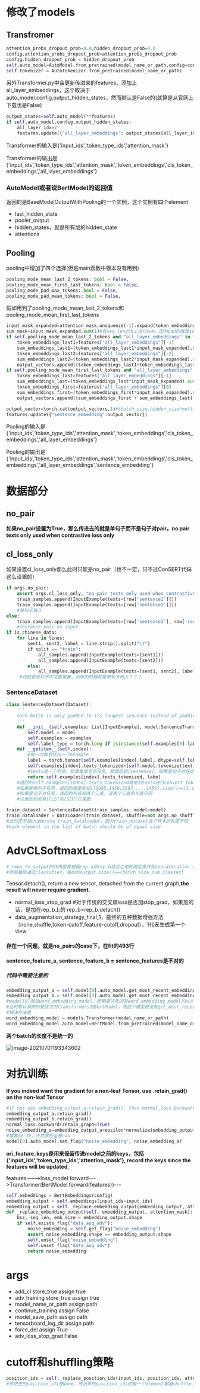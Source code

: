 # 修改了models

## Transfromer

```python
attention_probs_dropout_prob=0.0,hidden_dropout_prob=0.0
config.attention_probs_dropout_prob=attention_probs_dropout_prob
config.hidden_dropout_prob = hidden_dropout_prob
self.auto_model=AutoModel.from_pretrained(model_name_or_path,config=config)#从这里可以选择是否在forward过程中使用dropout
self.tokenizer = AutoTokenizer.from_pretrained(model_name_or_path)
```

另外Transformer.py中会更新传进来的features，添加上all_layer_embeddings，这个取决于auto_model.config.output_hidden_states，然而默认是False的(就算是从官网上下载也是False)

```python
output_states=self.auto_model(**features)
if self.auto_model.config.output_hidden_states:
    all_layer_idx=2
    features.update({'all_layer_embeddings': output_states[all_layer_idx]})
```

Transformer的输入是{'input_ids','token_type_ids','attention_mask'}

Transformer的输出是{'input_ids','token_type_ids','attention_mask',‘token_embeddings’,'cls_token_embeddings','all_layer_embeddings'}

### AutoModel或者说BertModel的返回值

返回的是BaseModelOutputWithPooling的一个实例，这个实例有四个element

- last_hidden_state
- pooler_output
- hidden_states，就是所有层的hidden_state
- attentions

## Pooling

pooling中增加了四个选择(但是main函数中根本没有用到)

```python
pooling_mode_mean_last_2_tokens: bool = False,
pooling_mode_mean_first_last_tokens: bool = False, 
pooling_mode_pad_max_tokens: bool = False,
pooling_mode_pad_mean_tokens: bool = False,
```

假如用到了pooling_mode_mean_last_2_tokens和pooling_mode_mean_first_last_tokens

```python
input_mask_expanded=attention_mask.unsqueeze(-1).expand(token_embeddings.size()).float()
sum_mask=input_mask_expanded.sum(1)#在seq_length上进行sum，因为pad的就是seq_length
if self.pooling_mode_mean_last_2_tokens and "all_layer_embeddings" in features:
    token_embeddings_last1=features["all_layer_embeddings"][-1]
    sum_embeddings_last1=(token_embeddings_last1*input_mask_expanded).sum(1)/sum_mask#(batch_size,hidden_size)
    token_embeddings_last2=features["all_layer_embeddings"][-2]
    sum_embeddings_last2=(token_embeddings_last2*input_mask_expanded).sum(1)/sum_mask#(batch_size,hidden_size)
    output_vectors.append((token_embeddings_last1+token_embeddings_last2)/2)
if self.pooling_mode_mean_first_last_tokens and "all_layer_embeddings" in features:
    token_embeddings_last=features["all_layer_embeddings"][-1]
    sum_embeddings_last=(token_embeddings_last*input_mask_expanded).sum(1)/sum_mask#(batch_size,hidden_size)
    token_embeddings_first=features["all_layer_embeddings"][0]
    sum_embeddings_first=(token_embeddings_first*input_mask_expanded).sum(1)/sum_mask#(batch_size,hidden_size)
    output_vectors.append((sum_embeddings_first + sum_embeddings_last) / 2)

output_vector=torch.cat(output_vectors,1)#(batch_size,hidden_size*multiple_dims)
features.update({"sentence_embedding":output_vector})
```

Pooling的输入是{'input_ids','token_type_ids','attention_mask',‘token_embeddings’,'cls_token_embeddings','all_layer_embeddings'}

Pooling的输出是{'input_ids','token_type_ids','attention_mask',‘token_embeddings’,'cls_token_embeddings','all_layer_embeddings','sentence_embedding'}



# 数据部分

## no_pair

**如果no_pair设置为True，那么传进去的就是单句子而不是句子对pair。no pair texts only used when contrastive loss only**

## cl_loss_only

如果设置cl_loss_only那么此时只能是no_pair（也不一定，只不过ConSERT代码这么设置的）

```python
if args.no_pair:
    assert args.cl_loss_only, "no pair texts only used when contrastive loss only"
    train_samples.append(InputExample(texts=[row['sentence1']]))
    train_samples.append(InputExample(texts=[row['sentence2']]))
    #单句子输入
else:
    train_samples.append(InputExample(texts=[row['sentence1'], row['sentence2']], label=label_id))
    #sentence pair as input
if is_chinese_data:
    for line in lines:
        sent1, sent2, label = line.strip().split("\t")
        if split == "train":
            all_samples.append(InputExample(texts=[sent1]))
            all_samples.append(InputExample(texts=[sent2]))
        else:
            all_samples.append(InputExample(texts=[sent1, sent2], label=float(label)))
     #也就是说对于中文数据集，训练的时候就是单句子传入？？？
```



### SentenceDataset

```python
class SentencesDataset(Dataset):
    '''
    each batch is only padded to its longest sequence instead of padding all sequences to the max length
    '''
    def __init__(self,examples: List[InputExample], model:SentenceTransformer):
        self.model = model
        self.examples = examples
        self.label_type = torch.long if isinstance(self.examples[0].label, int) else torch.float
    def __getitem__(self,index):
        #每一次都会传出一个example
        label = torch.tensor(self.examples[index].label, dtype=self.label_type)
        self.examples[index].texts_tokenized=[self.model.tokenize(text) for text in self.examples[index].texts]
        #texts是一个列表，如果是单句子任务，那就形如[sentence]。如果是句子对任务，那就形如[sentence1,sentence2]
        return self.examples[index].texts_tokenized, label
    #返回的self.examples[index].texts_tokenized就是将texts进行convert_tokens_to_ids的结果
    #如果是单句子任务，返回的就是形如[[1085,1456,2587,...,145]],size()==(1,seq_length)
    #如果是句子对任务，返回的列表有两个元素，这两个元素的长度不同
    #注意此时没有[CLS]和[SEP]在里面
```



```python
train_dataset = SentencesDataset(train_samples, model=model)
train_dataloader = DataLoader(train_dataset, shuffle=not args.no_shuffle,batch_size=train_batch_size)
#此时还不能enumerate train_dataloader，因为train_dataset各个样本的长度不同
#each element in the list of batch should be of equal size
```



# AdvCLSoftmaxLoss

```python
#_reps_to_output的作用就是根据rep_a和rep_b结合之前的限定条件如concatenation_sent_rep，concatenation_sent_difference，concatenation_sent_multiplication等等
#然后最后通过classifier，输出的output.size()==(batch_size,num_classes)
```

Tensor.detach(), return a new tensor, detached from the current graph,**the result will never require gradient.**

- normal_loss_stop_grad #对于传统的交叉熵loss是否加stop_grad，如果加的话，是加在rep_b上的 rep_b=rep_b.detach()
- data_augmentation_strategy_final_1，最终的五种数据增强方法（none,shuffle,token-cutoff,feature-cutoff,dropout），1代表生成第一个view

#### 存在一个问题，就是no_pairs的case下，在fit的493行

#### sentence_feature_a, sentence_feature_b = sentence_features是不对的



##### 代码中需要注意的

```python
embedding_output_a = self.model[0].auto_model.get_most_recent_embedding_output()
embedding_output_b = self.model[0].auto_model.get_most_recent_embedding_output()
#model[0]就是word_embedding_model，而需要注意的是word_embedding_model的auto_model=AutoModel.from_pretrained(xxxx)3
#此时默认调用的是官方的transformers的BertModel，而这个模型是没有get_most_recent_embedding_output()的
#解决办法是
word_embedding_model = models.Transformer(model_name_or_path)
word_embedding_model.auto_model=BertModel.from_pretrained(model_name_or_path)#此时的BertModel来自ConSERT
```



**两个batch的长度不是统一的**

![image-20210701193343602](D:\sunxianghui002\AppData\Roaming\Typora\typora-user-images\image-20210701193343602.png)



# 对抗训练

**If you indeed want the gradient for a non-leaf Tensor, use .retain_grad() on the non-leaf Tensor**

```python
#if not use embedding_output_a.retain_grad(), then normal_loss.backward(retain_graph=True) cannot access non-leaf tensor grad
embedding_output_a.retain_grad()
embedding_output_b.retain_grad()
normal_loss.backward(retain_graph=True)
noise_embedding_a=embedding_output_a+epsilon*normalize(embedding_output_a.grad.detach_())
#需要1e-10，不然真的全是nan
model[0].auto_model.set_flag("noise_embedding", noise_embedding_a)
```

**ori_feature_keys是用来保留传进model之前的keys，包括{'input_ids','token_type_ids','attention_mask'}, record the keys since the features will be updated**, 

features--->loss_model.forward--->Transformer(BertModel.forward(features))---

```python
self.embeddings = BertEmbeddings(config)
embedding_output = self.embeddings(input_ids=input_ids)
embedding_output = self._replace_embedding_output(embedding_output, attention_mask) 
def _replace_embedding_output(self, embedding_output, attention_mask):
    bsz, seq_len, emb_size = embedding_output.shape
    if self.exists_flag("data_aug_adv"):
        noise_embedding = self.get_flag("noise_embedding")
        assert noise_embedding.shape == embedding_output.shape
        self.unset_flag("noise_embedding")
        self.unset_flag("data_aug_adv")
        return noise_embedding
```



# args

- add_cl store_true assign true
- adv_training store_true assign true
- model_name_or_path assign path
- continue_training  assign False
- model_save_path assign path
- tensorboard_log_dir assign path
- force_del assign True
- adv_loss_stop_grad False



# cutoff和shuffling策略

```python
position_ids = self._replace_position_ids(input_ids, position_ids, attention_mask)
#传进去的position_ids是None，传出来的position_ids的每一个element都被shuffle了

```

